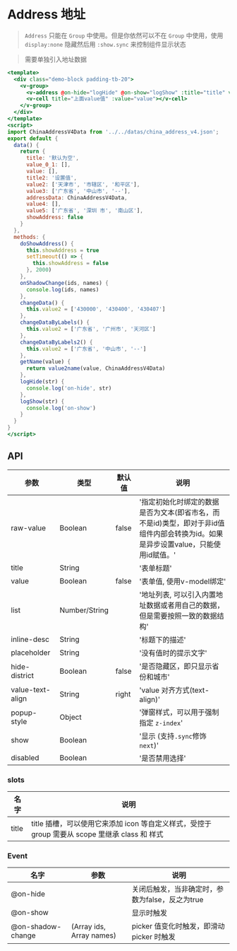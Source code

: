 # Address 地址

> `Address` 只能在 `Group` 中使用。但是你依然可以不在 `Group` 中使用，使用 `display:none` 隐藏然后用 `:show.sync` 来控制组件显示状态

> 需要单独引入地址数据

```handlebars
<template>
  <div class="demo-block padding-tb-20">
    <v-group>
      <v-address @on-hide="logHide" @on-show="logShow" :title="title" v-model="value" :list="addressData" @on-shadow-change="onShadowChange" placeholder="请选择地址" inline-desc="可以设置placeholder" :show.sync="showAddress"></v-address>
      <v-cell title="上面value值" :value="value"></v-cell>
    </v-group>
  </div>
</template>
<script>
import ChinaAddressV4Data from '../../datas/china_address_v4.json';
export default {
  data() {
    return {
      title: '默认为空',
      value_0_1: [],
      value: [],
      title2: '设置值',
      value2: ['天津市', '市辖区', '和平区'],
      value3: ['广东省', '中山市', '--'],
      addressData: ChinaAddressV4Data,
      value4: [],
      value5: ['广东省', '深圳 市', '南山区'],
      showAddress: false
    }
  },
  methods: {
    doShowAddress() {
      this.showAddress = true
      setTimeout(() => {
        this.showAddress = false
      }, 2000)
    },
    onShadowChange(ids, names) {
      console.log(ids, names)
    },
    changeData() {
      this.value2 = ['430000', '430400', '430407']
    },
    changeDataByLabels() {
      this.value2 = ['广东省', '广州市', '天河区']
    },
    changeDataByLabels2() {
      this.value2 = ['广东省', '中山市', '--']
    },
    getName(value) {
      return value2name(value, ChinaAddressV4Data)
    },
    logHide(str) {
      console.log('on-hide', str)
    },
    logShow(str) {
      console.log('on-show')
    }
  }
}
</script>
```


## API

| 参数 | 类型 | 默认值 | 说明 |
| --- | --- | --- | --- |
| raw-value | Boolean | false | '指定初始化时绑定的数据是否为文本(即省市名，而不是id)类型，即对于非id值组件内部会转换为id。如果是异步设置value，只能使用id赋值。' | 
| title | String | | '表单标题' | 
| value | Boolean | false | '表单值, 使用v-model绑定' | 
| list | Number/String | | '地址列表, 可以引入内置地址数据或者用自己的数据，但是需要按照一致的数据结构' | 
| inline-desc | String | | '标题下的描述' |  
| placeholder | String | | '没有值时的提示文字' |  
| hide-district | Boolean | false | '是否隐藏区，即只显示省份和城市' |  
| value-text-align | String | right | 'value 对齐方式(text-align)' |  
| popup-style | Object | | '弹窗样式，可以用于强制指定 `z-index`' |  
| show | Boolean | | '显示 (支持`.sync`修饰 `next`)' | 
| disabled | Boolean | | '是否禁用选择' | 

### slots
| 名字 | 说明 |
| --- | --- |
| title | title 插槽，可以使用它来添加 icon 等自定义样式，受控于 group 需要从 scope 里继承 class 和 样式 |

### Event 
| 名字 | 参数 | 说明 |
| --- | --- | --- |
| @on-hide |  | 关闭后触发，当非确定时，参数为false，反之为true |
| @on-show |  | 显示时触发 |
| @on-shadow-change | (Array ids, Array names) | picker 值变化时触发，即滑动 picker 时触发 |

